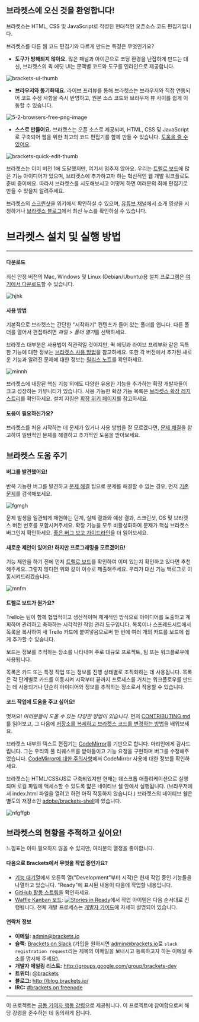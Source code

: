 
브라켓스에 오신 것을 환영합니다!
-------------------

브라켓스는 HTML, CSS 및 JavaScript로 작성된 현대적인 오픈소스 코드 편집기입니다.

브라켓스를 다른 웹 코드 편집기와 다르게 만드는 특징은 무엇인가요?

* **도구가 방해되지 않아요.** 많은 패널과 아이콘으로 코딩 환경을 난잡하게 만드는 대신, 브라켓스의 퀵 에딧 UI는 문맥별 코드와 도구를 인라인으로 제공합니다.

![brackets-ui-thumb](https://github.com/chanseunglee0/brackets/assets/82293647/dfcafbda-ad8d-4716-9c9d-9aa4c3b09c58)

* **브라우저와 동기화돼요.** 라이브 프리뷰를 통해 브라켓스는 브라우저와 직접 연동되어 코드 수정 사항을 즉시 반영하고, 원본 소스 코드와 브라우저 뷰 사이를 쉽게 이동할 수 있습니다.

![5-2-browsers-free-png-image](https://github.com/chanseunglee0/brackets/assets/82293647/ab78de1f-a795-4c62-9f22-613b0f3e6832)


* **스스로 만들어요.** 브라켓스는 오픈 소스로 제공되며, HTML, CSS 및 JavaScript로 구축되어 웹을 위한 최고의 코드 편집기를 함께 만들 수 있습니다. [도움을 줄 수 있어요](https://github.com/adobe/brackets/blob/master/CONTRIBUTING.md).

![brackets-quick-edit-thumb](https://github.com/chanseunglee0/brackets/assets/82293647/82916e1e-4b6d-45af-b4b8-33fb37bab5f0)


브라켓스는 이미 버전 1에 도달했지만, 여기서 멈추지 않아요. 우리는 [트렐로 보드](http://bit.ly/BracketsTrelloBoard)에 많은 기능 아이디어가 있으며, 브라켓스에 추가하고자 하는 혁신적인 웹 개발 워크플로도 준비 중이에요. 따라서 브라켓스를 시도해보시고 어떻게 하면 여러분의 최애 편집기로 만들 수 있을지 알려주세요.

브라켓스의 [스크린샷](https://github.com/adobe/brackets/wiki/Brackets-Screenshots)을 위키에서 확인하실 수 있으며, [유튜브 채널](http://www.youtube.com/user/CodeBrackets)에서 소개 영상을 시청하거나 [브라켓스 블로그](http://blog.brackets.io/)에서 최신 뉴스를 확인하실 수 있습니다.

# 브라켓스 설치 및 실행 방법
-------------------------------
#### 다운로드

최신 안정 버전의 Mac, Windows 및 Linux (Debian/Ubuntu)용 설치 프로그램은 [여기에서 다운로드](http://brackets.io/)할 수 있습니다.

![hjhk](https://github.com/chanseunglee0/brackets/assets/82293647/248ee3c8-e9c9-4d4c-bd7d-c2e48370623d)

#### 사용 방법

기본적으로 브라켓스는 간단한 "시작하기" 컨텐츠가 들어 있는 폴더를 엽니다.
다른 폴더를 열어서 편집하려면 *파일 > 폴더 열기*를 선택하세요.

브라켓스 대부분은 사용법이 직관적일 것이지만, 퀵 에딧과 라이브 프리뷰와 같은 독특한 기능에 대한 정보는 [브라켓스 사용 방법](http://github.com/adobe/brackets/wiki/How-to-Use-Brackets)을 참고하세요.
또한 각 버전에서 추가된 새로운 기능과 알려진 문제에 대한 정보는 [릴리스 노트](http://github.com/adobe/brackets/wiki/Release-Notes)를 확인하세요.

![minnh](https://github.com/chanseunglee0/brackets/assets/82293647/92bb6b31-f589-4fa7-b245-e3598afa8b9d)

브라켓스에 내장된 핵심 기능 외에도 다양한 유용한 기능을 추가하는 확장 개발자들이 크고 성장하는 커뮤니티가 있습니다.
사용 가능한 확장 기능 목록은 [브라켓스 확장 레지스트리](https://registry.brackets.io/)를 확인하세요.
설치 지침은 [확장 위키 페이지](https://github.com/adobe/brackets/wiki/Brackets-Extensions)를 참고하세요.

#### 도움이 필요하신가요?

브라켓스를 처음 시작하는 데 문제가 있거나 사용 방법을 잘 모르겠다면, [문제 해결](https://github.com/adobe/brackets/wiki/Troubleshooting)을 참고하여 일반적인 문제를 해결하고 추가적인 도움을 받아보세요.

브라켓스 도움 주기
----------------

#### 버그를 발견했어요!

반복 가능한 버그를 발견하고 [문제 해결](https://github.com/adobe/brackets/wiki/Troubleshooting) 팁으로 문제를 해결할 수 없는 경우, 먼저 [기존 문제](https://github.com/adobe/brackets/issues)를 검색해보세요.

![fgmgh](https://github.com/chanseunglee0/brackets/assets/82293647/5c2fedb6-6af4-4fde-a533-835802626aaa)

문제 발생을 일관되게 재현하는 단계, 실제 결과와 예상 결과, 스크린샷, OS 및 브라켓스 버전 번호를 포함시켜주세요.
확장 기능을 모두 비활성화하여 문제가 핵심 브라켓스 버그인지 확인하세요.
[좋은 버그 보고 가이드라인](https://github.com/adobe/brackets/wiki/How-to-Report-an-Issue)을 더 읽어보세요.

#### 새로운 제안이 있어요! 하지만 프로그래밍을 모르겠어요!

기능 제안을 하기 전에 먼저 [트렐로 보드](http://bit.ly/BracketsBacklog)를 확인하여 이미 있는지 확인하고 있다면 추천해주세요. 그렇지 않다면 위와 같이 이슈로 제출해주세요. 우리가 대신 기능 백로그로 이동시켜드리겠습니다.

![mnfm](https://github.com/chanseunglee0/brackets/assets/82293647/fab02022-090a-440f-b8db-0ebe82041cae)

#### 트렐로 보드가 뭔가요?

Trello는 팀이 함께 협업적이고 생산적이며 체계적인 방식으로 아이디어를 도출하고 계획하며 관리하고 축하하는 시각적인 작업 관리 도구입니다.
목록이나 스프레드시트에서 목록을 복사하여 새 Trello 카드에 붙여넣음으로써 한 번에 여러 개의 카드를 보드에 쉽게 추가할 수 있습니다.

보드는 정보를 추적하는 장소를 나타내며 주로 대규모 프로젝트, 팀 또는 워크플로우에 사용됩니다.

목록은 카드 또는 특정 작업 또는 정보를 진행 상태별로 조직화하는 데 사용됩니다. 목록은 각 단계별로 카드를 이동시켜 시작부터 끝까지 프로세스를 거치는 워크플로우를 만드는 데 사용되거나 단순히 아이디어와 정보를 추적하는 장소로서 작용할 수 있습니다.

#### 코드 작업에 도움을 주고 싶어요!

멋져요! _여러분들이 도울 수 있는 다양한 방법이 있습니다._ 먼저 [CONTRIBUTING.md](https://github.com/adobe/brackets/blob/master/CONTRIBUTING.md)를 읽어보고, 그 다음에 [저장소를 복제하고 브라켓스 코드를 변경하는 방법](https://github.com/adobe/brackets/wiki/How-to-Hack-on-Brackets)을 배워보세요.

브라켓스 내부의 텍스트 편집기는 [CodeMirror](http://github.com/codemirror/CodeMirror)를 기반으로 합니다. 마리인에게 감사드립니다. 그는 우리의 풀 리퀘스트를 받아들이고 기능 요청을 구현하며 버그를 수정해주었습니다. [CodeMirror에 대한 주의사항](https://github.com/adobe/brackets/wiki/Notes-on-CodeMirror)에서 CodeMirror 사용에 대한 정보를 확인하세요.

브라켓스는 HTML/CSS/JS로 구축되었지만 현재는 데스크톱 애플리케이션으로 실행되며 로컬 파일에 액세스할 수 있도록 얇은 네이티브 쉘 안에서 실행됩니다. (브라우저에서 index.html 파일을 열려고 하면 아직 작동하지 않습니다.)
브라켓스의 네이티브 쉘은 별도의 저장소인 [adobe/brackets-shell](https://github.com/adobe/brackets-shell/)에 있습니다.

![nfgffgb](https://github.com/chanseunglee0/brackets/assets/82293647/78587b33-ed00-4fdd-992d-435cd3644713)


브라켓스의 현황을 추적하고 싶어요!
----------------------------------------------

느낌표는 아마 필요하지 않을 수 있지만, 여러분의 열정을 좋아합니다.

#### 다음으로 Brackets에서 무엇을 작업 중인가요?

- [기능 대기열](http://bit.ly/BracketsBacklog)에서 오른쪽 열("Development"부터 시작)은 현재 작업 중인 기능들을 나열하고 있습니다. "Ready"에 표시된 내용이 다음에 작업할 내용입니다.
- [GitHub 활동 스트림](https://github.com/adobe/brackets/pulse)을 확인하세요.
- [Waffle Kanban 보드](https://waffle.io/adobe/brackets): [![Stories in Ready](https://badge.waffle.io/adobe/brackets.svg?label=ready&title=Ready)](http://waffle.io/adobe/brackets)에서 작업 아이템은 다음 순서대로 진행됩니다. 전체 개발 프로세스는 [개발자 가이드](https://github.com/adobe/brackets/wiki/Brackets-Developers-Guide)에 자세히 설명되어 있습니다.

#### 연락처 정보

- **이메일:** [admin@brackets.io](mailto:admin@brackets.io)
- **슬랙:** [Brackets on Slack](https://brackets.slack.com) (가입을 원하시면 [admin@brackets.io](mailto:admin@brackets.io)로 `slack registration request`라는 제목의 이메일을 보내시고 등록하고자 하는 이메일 주소를 명시해 주세요).
- **개발자 메일링 리스트:** http://groups.google.com/group/brackets-dev
- **트위터:** [@brackets](https://twitter.com/brackets)
- **블로그:** http://blog.brackets.io/
- **IRC:** [#brackets on freenode](http://webchat.freenode.net/?channels=brackets)

---

이 프로젝트는 [공동 기여자 행동 강령](https://github.com/adobe/brackets/blob/master/CODE_OF_CONDUCT.md)으로 제공됩니다. 이 프로젝트에 참여함으로써 해당 강령을 준수하는 데 동의하게 됩니다.
